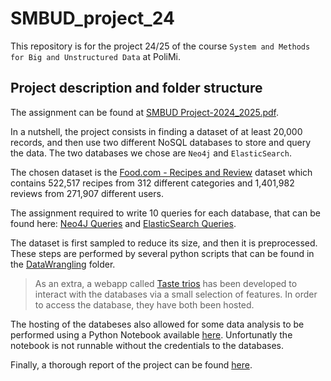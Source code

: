 # SMBUD_project_24

This repository is for the project 24/25 of the course `System and Methods for Big and Unstructured Data` at PoliMi.

## Project description and folder structure

The assignment can be found at [SMBUD Project-2024_2025.pdf](Assignment/SMBUD_Project_2024_2025.pdf).

In a nutshell, the project consists in finding a dataset of at least 20,000 records, and then use two different NoSQL databases to store and query the data. The two databases we chose are `Neo4j` and `ElasticSearch`.

The chosen dataset is the [Food.com - Recipes and Review](https://www.kaggle.com/datasets/irkaal/foodcom-recipes-and-reviews/data) dataset which contains 522,517 recipes from 312 different categories and 1,401,982 reviews from 271,907 different users.

The assignment required to write 10 queries for each database, that can be found here: [Neo4J Queries](Neo4J/QueriesNeo4J.md) and [ElasticSearch Queries](Elasticsearch/queriesElasticsearch.md).

The dataset is first sampled to reduce its size, and then it is preprocessed. These steps are performed by several python scripts that can be found in the [DataWrangling](DataWrangling) folder.

> As an extra, a webapp called [Taste trios](https://taste-trios-front-end.vercel.app/) has been developed to interact with the databases via a small selection of features. In order to access the database, they have both been hosted.

The hosting of the databeses also allowed for some data analysis to be performed using a Python Notebook available [here](DataAnalysis/DataAnalysis.ipynb). Unfortunatly the notebook is not runnable without the credentials to the databases.

Finally, a thorough report of the project can be found [here](Report/Report.pdf).
